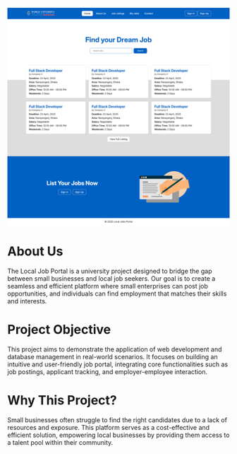 ![My Profile Picture](https://github.com/so8uj/wub-job-portal/blob/main/homepage.png)

# About Us
The Local Job Portal is a university project designed to bridge the gap between small businesses and local job seekers. Our goal is to create a seamless and efficient platform where small enterprises can post job opportunities, and individuals can find employment that matches their skills and interests.

# Project Objective
This project aims to demonstrate the application of web development and database management in real-world scenarios. It focuses on building an intuitive and user-friendly job portal, integrating core functionalities such as job postings, applicant tracking, and employer-employee interaction.

# Why This Project?
Small businesses often struggle to find the right candidates due to a lack of resources and exposure. This platform serves as a cost-effective and efficient solution, empowering local businesses by providing them access to a talent pool within their community.